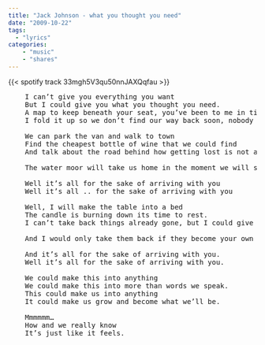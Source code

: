 ```yaml
---
title: "Jack Johnson - what you thought you need"
date: "2009-10-22"
tags:
  - "lyrics"
categories:
    - "music"
    - "shares"
---
```


{{< spotify track 33mgh5V3qu50nnJAXQqfau >}}

<pre>
    I can’t give you everything you want
    But I could give you what you thought you need.
    A map to keep beneath your seat, you’ve been to me in time I’ll get you there.
    I fold it up so we don’t find our way back soon, nobody knows we’re here.

    We can park the van and walk to town
    Find the cheapest bottle of wine that we could find
    And talk about the road behind how getting lost is not a waste of time.

    The water moor will take us home in the moment we will sing as the forest sleeps.

    Well it’s all for the sake of arriving with you
    Well it’s all .. for the sake of arriving with you

    Well, I will make the table into a bed
    The candle is burning down its time to rest.
    I can’t take back things already gone, but I could give you promises for keeps.

    And I would only take them back if they become your own and you give them to me .

    And it’s all for the sake of arriving with you.
    Well it’s all for the sake of arriving with you.

    We could make this into anything
    We could make this into more than words we speak.
    This could make us into anything
    It could make us grow and become what we’ll be.

    Mmmmmm…
    How and we really know
    It’s just like it feels.
</pre>